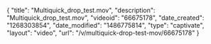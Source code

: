 {
    "title": "Multiquick_drop_test.mov",
    "description": "Multiquick_drop_test.mov",
    "videoid": "66675178",
    "date_created": "1268303854",
    "date_modified": "1486775814",
    "type": "captivate",
    "layout": "video",
    "url": "\/v\/multiquick-drop-test-mov\/66675178"
}